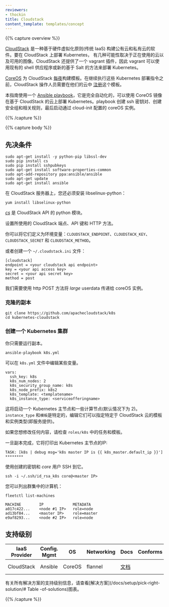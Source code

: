 ```yaml
---
reviewers:
- thockin
title: Cloudstack
content_template: templates/concept
---
```


<!--
---
reviewers:
- thockin
title: Cloudstack
content_template: templates/concept
---
-->


{{% capture overview %}}

<!--
[CloudStack](https://cloudstack.apache.org/) is a software to build public and private clouds based on hardware virtualization principles (traditional IaaS). 
To deploy Kubernetes on CloudStack there are several possibilities depending on the Cloud being used and what images are made available. 
CloudStack also has a vagrant plugin available, hence Vagrant could be used to deploy Kubernetes either using the existing shell provisioner or using new Salt based recipes.
-->

[CloudStack](https://cloudstack.apache.org/) 是一种基于硬件虚拟化原则(传统 IaaS) 构建公有云和私有云的软件。要在 CloudStack 上部署 Kubernetes，
有几种可能性取决于正在使用的云以及可用的图像。CloudStack 还提供了一个 vagrant 插件，因此 vagrant 可以使用现有的 shell 供应程序或新的基于 Salt 的方法来部署 Kubernetes。

<!--
[CoreOS](http://coreos.com) templates for CloudStack are built [nightly](http://stable.release.core-os.net/amd64-usr/current/). 
CloudStack operators need to [register](http://docs.cloudstack.apache.org/projects/cloudstack-administration/en/latest/templates.html) this template in their cloud before proceeding with these Kubernetes deployment instructions.
-->
[CoreOS](http://coreos.com) 为 CloudStack [每夜](http://stable.release.core-os.net/amd64-usr/current/)构建模板。在继续执行这些 Kubernetes 部署指令之前，CloudStack 操作人员需要在他们的云中 [注册](http://docs.cloudstack.apache.org/projects/cloudstack-administration/en/latest/templates.html)这个模板。

<!--
This guide uses a single [Ansible playbook](https://github.com/apachecloudstack/k8s), which is completely automated and can deploy Kubernetes on a CloudStack based Cloud using CoreOS images. The playbook, creates an ssh key pair, creates a security group and associated rules and finally starts coreOS instances configured via cloud-init.
-->

本指南使用一个 [Ansible playbook](https://github.com/apachecloudstack/k8s)，它是完全自动化的，可以使用 CoreOS 镜像在基于 CloudStack 的云上部署 Kubernetes。playbook 创建 ssh 密钥对、创建安全组和相关规则，最后启动通过 cloud-init 配置的 coreOS 实例。

{{% /capture %}}

{{% capture body %}}

<!--
## Prerequisites
-->

## 先决条件

```shell
sudo apt-get install -y python-pip libssl-dev
sudo pip install cs
sudo pip install sshpubkeys
sudo apt-get install software-properties-common
sudo apt-add-repository ppa:ansible/ansible
sudo apt-get update
sudo apt-get install ansible
```
    
<!--    
On CloudStack server you also have to install libselinux-python :
-->
在 CloudStack 服务器上，您还必须安装 libselinux-python：

```shell
yum install libselinux-python
```

<!--
[_cs_](https://github.com/exoscale/cs) is a python module for the CloudStack API.
-->
[_cs_](https://github.com/exoscale/cs) 是 CloudStack API 的 python 模块。

<!--
Set your CloudStack endpoint, API keys and HTTP method used.
-->
设置所使用的 CloudStack 端点、API 键和 HTTP 方法。

<!--
You can define them as environment variables: `CLOUDSTACK_ENDPOINT`, `CLOUDSTACK_KEY`, `CLOUDSTACK_SECRET` and `CLOUDSTACK_METHOD`.
-->
你可以将它们定义为环境变量：`CLOUDSTACK_ENDPOINT`、`CLOUDSTACK_KEY`、`CLOUDSTACK_SECRET` 和 `CLOUDSTACK_METHOD`。

<!--
Or create a `~/.cloudstack.ini` file:
-->
或者创建一个 `~/.cloudstack.ini` 文件：

```none
[cloudstack]
endpoint = <your cloudstack api endpoint>
key = <your api access key>
secret = <your api secret key>
method = post
```

<!--
We need to use the http POST method to pass the _large_ userdata to the coreOS instances.
-->
我们需要使用 http POST 方法将 _large_ userdata 传递给 coreOS 实例。

<!--
### Clone the playbook
-->

### 克隆的副本

```shell
git clone https://github.com/apachecloudstack/k8s
cd kubernetes-cloudstack
```

<!--
### Create a Kubernetes cluster
-->

### 创建一个 Kubernetes 集群

<!--
You simply need to run the playbook.
-->
你只需要运行副本。

```shell
ansible-playbook k8s.yml
```

<!--
Some variables can be edited in the `k8s.yml` file.
-->
可以在 `k8s.yml` 文件中编辑某些变量。

```none
vars:
  ssh_key: k8s
  k8s_num_nodes: 2
  k8s_security_group_name: k8s
  k8s_node_prefix: k8s2
  k8s_template: <templatename>
  k8s_instance_type: <serviceofferingname>
```

<!--
This will start a Kubernetes master node and a number of compute nodes (by default 2).
The `instance_type` and `template` are specific, edit them to specify your CloudStack cloud specific template and instance type (i.e. service offering).
-->
这将启动一个 Kubernetes 主节点和一些计算节点(默认情况下为 2)。
`instance_type` 和`模板`是特定的，编辑它们可以指定特定于 CloudStack 云的模板和实例类型(即服务提供)。

<!--
Check the tasks and templates in `roles/k8s` if you want to modify anything.
-->
如果您想修改任何内容，请检查 `roles/k8s` 中的任务和模板。

<!--
Once the playbook as finished, it will print out the IP of the Kubernetes master:
-->
一旦副本完成，它将打印出 Kubernetes 主节点的IP:

```none
TASK: [k8s | debug msg='k8s master IP is {{ k8s_master.default_ip }}'] ********
```

<!--
SSH to it using the key that was created and using the _core_ user.
-->
使用创建的密钥和 _core_ 用户 SSH 到它。

```shell
ssh -i ~/.ssh/id_rsa_k8s core@<master IP>
```

<!--
And you can list the machines in your cluster:
-->
您可以列出群集中的计算机：

```shell
fleetctl list-machines
```

```none
MACHINE        IP             METADATA
a017c422...    <node #1 IP>   role=node
ad13bf84...    <master IP>    role=master
e9af8293...    <node #2 IP>   role=node
```

<!--
## Support Level
-->

## 支持级别

<!--
IaaS Provider        | Config. Mgmt | OS     | Networking  | Docs                                              | Conforms | Support Level
-------------------- | ------------ | ------ | ----------  | ---------------------------------------------     | ---------| ----------------------------
CloudStack           | Ansible      | CoreOS | flannel     | [docs](/docs/setup/on-premises-vm/cloudstack/)                             |          | Community ([@Guiques](https://github.com/ltupin/))
-->

IaaS Provider        | Config. Mgmt | OS     | Networking  | Docs                                              | Conforms | Support Level
-------------------- | ------------ | ------ | ----------  | ---------------------------------------------     | ---------| ----------------------------
CloudStack           | Ansible      | CoreOS | flannel     | [文档](/docs/setup/on-premises-vm/cloudstack/)                             |          | Community ([@Guiques](https://github.com/ltupin/))


<!--
For support level information on all solutions, see the [Table of solutions](/docs/setup/pick-right-solution/#table-of-solutions) chart.
-->
有关所有解决方案的支持级别信息，请查看[解决方案](/docs/setup/pick-right-solution/# Table -of-solutions)图表。

{{% /capture %}}
